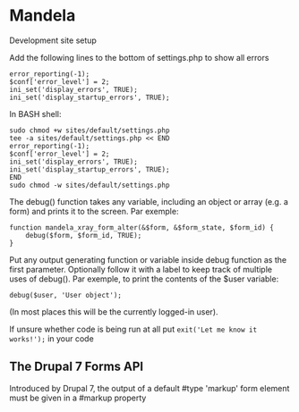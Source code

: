 # Mandela
Development site setup

Add the following lines to the bottom of settings.php to show all errors

```
error_reporting(-1);
$conf['error_level'] = 2;
ini_set('display_errors', TRUE);
ini_set('display_startup_errors', TRUE);
```

In BASH shell:

```
sudo chmod +w sites/default/settings.php
tee -a sites/default/settings.php << END
error_reporting(-1);
$conf['error_level'] = 2;
ini_set('display_errors', TRUE);
ini_set('display_startup_errors', TRUE);
END
sudo chmod -w sites/default/settings.php
```

The debug() function takes any variable, including an object or array (e.g. a form) and 
prints it to the screen.
Par exemple:

```
function mandela_xray_form_alter(&$form, &$form_state, $form_id) {
    debug($form, $form_id, TRUE);
}
```
Put any output generating function or variable inside debug function as the first parameter.
Optionally follow it with a label to keep track of multiple uses of debug().
Par exemple, to print the contents of the $user variable:
```
debug($user, 'User object');
```
(In most places this will be the currently logged-in user).

If unsure whether code is being run at all put `exit('Let me know it works!');` in your code


## The Drupal 7 Forms API
  Introduced by Drupal 7, the output of a default #type 'markup' form element
  must be given in a #markup property
